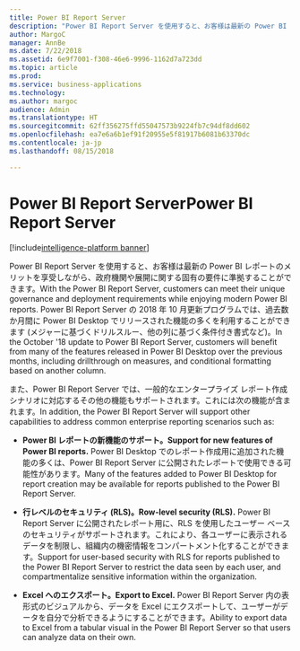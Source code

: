 ```yaml
---
title: Power BI Report Server
description: "Power BI Report Server を使用すると、お客様は最新の Power BI レポートのメリットを享受しながら、政府機関や展開に関する固有の要件に準拠することができます。"
author: MargoC
manager: AnnBe
ms.date: 7/22/2018
ms.assetid: 6e9f7001-f308-46e6-9996-1162d7a723dd
ms.topic: article
ms.prod: 
ms.service: business-applications
ms.technology: 
ms.author: margoc
audience: Admin
ms.translationtype: HT
ms.sourcegitcommit: 62ff356275ffd55047573b9224fb7c94df8dd602
ms.openlocfilehash: ea7e6a6b1ef91f20955e5f81917b6081b63370dc
ms.contentlocale: ja-jp
ms.lasthandoff: 08/15/2018

---
```

# <a name="power-bi-report-server"></a><span data-ttu-id="3d080-103">Power BI Report Server</span><span class="sxs-lookup"><span data-stu-id="3d080-103">Power BI Report Server</span></span>

[!include[intelligence-platform banner](../../includes/intelligence-platform.md)]




<span data-ttu-id="3d080-104">Power BI Report Server を使用すると、お客様は最新の Power BI レポートのメリットを享受しながら、政府機関や展開に関する固有の要件に準拠することができます。</span><span class="sxs-lookup"><span data-stu-id="3d080-104">With the Power BI Report Server, customers can meet their unique governance and deployment requirements while enjoying modern Power BI reports.</span></span> <span data-ttu-id="3d080-105">Power BI Report Server の 2018 年 10 月更新プログラムでは、過去数か月間に Power BI Desktop でリリースされた機能の多くを利用することができます (メジャーに基づくドリルスルー、他の列に基づく条件付き書式など)。</span><span class="sxs-lookup"><span data-stu-id="3d080-105">In the October '18 update to Power BI Report Server, customers will benefit from many of the features released in Power BI Desktop over the previous months, including drillthrough on measures, and conditional formatting based on another column.</span></span> 

<span data-ttu-id="3d080-106">また、Power BI Report Server では、一般的なエンタープライズ レポート作成シナリオに対応するその他の機能もサポートされます。これには次の機能が含まれます。</span><span class="sxs-lookup"><span data-stu-id="3d080-106">In addition, the Power BI Report Server will support other capabilities to address common enterprise reporting scenarios such as:</span></span>

-  <span data-ttu-id="3d080-107">**Power BI レポートの新機能のサポート。**</span><span class="sxs-lookup"><span data-stu-id="3d080-107">**Support for new features of Power BI reports.**</span></span> <span data-ttu-id="3d080-108">Power BI Desktop でのレポート作成用に追加された機能の多くは、Power BI Report Server に公開されたレポートで使用できる可能性があります。</span><span class="sxs-lookup"><span data-stu-id="3d080-108">Many of the features added to Power BI Desktop for report creation may be available for reports published to the Power BI Report Server.</span></span>

-   <span data-ttu-id="3d080-109">**行レベルのセキュリティ (RLS)。**</span><span class="sxs-lookup"><span data-stu-id="3d080-109">**Row-level security (RLS).**</span></span> <span data-ttu-id="3d080-110">Power BI Report Server に公開されたレポート用に、RLS を使用したユーザー ベースのセキュリティがサポートされます。これにより、各ユーザーに表示されるデータを制限し、組織内の機密情報をコンパートメント化することができます。</span><span class="sxs-lookup"><span data-stu-id="3d080-110">Support for user-based security with RLS for reports published to the Power BI Report Server to restrict the data seen by each user, and compartmentalize sensitive information within the organization.</span></span>

-   <span data-ttu-id="3d080-111">**Excel へのエクスポート。**</span><span class="sxs-lookup"><span data-stu-id="3d080-111">**Export to Excel.**</span></span> <span data-ttu-id="3d080-112">Power BI Report Server 内の表形式のビジュアルから、データを Excel にエクスポートして、ユーザーがデータを自分で分析できるようにすることができます。</span><span class="sxs-lookup"><span data-stu-id="3d080-112">Ability to export data to Excel from a tabular visual in the Power BI Report Server so that users can analyze data on their own.</span></span>

